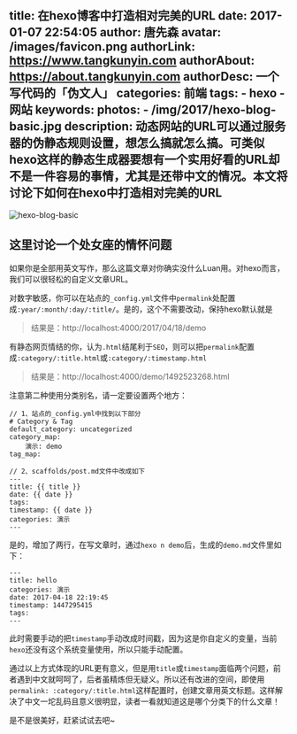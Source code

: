 title: 在hexo博客中打造相对完美的URL
date: 2017-01-07 22:54:05
author: 唐先森
avatar: /images/favicon.png
authorLink: https://www.tangkunyin.com
authorAbout: https://about.tangkunyin.com
authorDesc: 一个写代码的「伪文人」
categories: 前端
tags: 
	- hexo
	- 网站
keywords:
photos:
	- /img/2017/hexo-blog-basic.jpg
description: 动态网站的URL可以通过服务器的伪静态规则设置，想怎么搞就怎么搞。可类似hexo这样的静态生成器要想有一个实用好看的URL却不是一件容易的事情，尤其是还带中文的情况。本文将讨论下如何在hexo中打造相对完美的URL
---

![hexo-blog-basic](/img/2017/hexo-blog-basic.jpg)

## 这里讨论一个处女座的情怀问题

如果你是全部用英文写作，那么这篇文章对你确实没什么Luan用。对hexo而言，我们可以很轻松的自定义文章URL。

对数字敏感，你可以在站点的`_config.yml`文件中`permalink`处配置成`:year/:month/:day/:title/`。是的，这个不需要改动，保持hexo默认就是

> 结果是：http://localhost:4000/2017/04/18/demo

有静态网页情结的你，认为`.html`结尾利于`SEO`，则可以把`permalink`配置成`:category/:title.html`或`:category/:timestamp.html`

> 结果是：http://localhost:4000/demo/1492523268.html

注意第二种使用分类别名，请一定要设置两个地方：

```
// 1、站点的_config.yml中找到以下部分
# Category & Tag
default_category: uncategorized
category_map:
    演示: demo
tag_map:

// 2、scaffolds/post.md文件中改成如下
---                                                                                                                               
title: {{ title }}             
date: {{ date }}
tags:                          
timestamp: {{ date }}          
categories: 演示
---
```

是的，增加了两行，在写文章时，通过`hexo n demo`后，生成的`demo.md`文件里如下：

```
---                                                                                                                               
title: hello
categories: 演示
date: 2017-04-18 22:19:45
timestamp: 1447295415
tags:
---
```

此时需要手动的把`timestamp`手动改成时间戳，因为这是你自定义的变量，当前`hexo`还没有这个系统变量使用，所以只能手动配置。

通过以上方式体现的URL更有意义，但是用`title`或`timestamp`面临两个问题，前者遇到中文就呵呵了，后者虽精炼但无疑义。所以还有改进的空间，即使用`permalink: :category/:title.html`这样配置时，创建文章用英文标题。这样解决了中文一坨乱码且意义很明显，读者一看就知道这是哪个分类下的什么文章！

是不是很美好，赶紧试试去吧~



